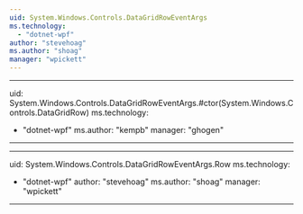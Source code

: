 ```yaml
---
uid: System.Windows.Controls.DataGridRowEventArgs
ms.technology: 
  - "dotnet-wpf"
author: "stevehoag"
ms.author: "shoag"
manager: "wpickett"
---
```


---
uid: System.Windows.Controls.DataGridRowEventArgs.#ctor(System.Windows.Controls.DataGridRow)
ms.technology: 
  - "dotnet-wpf"
ms.author: "kempb"
manager: "ghogen"
---

---
uid: System.Windows.Controls.DataGridRowEventArgs.Row
ms.technology: 
  - "dotnet-wpf"
author: "stevehoag"
ms.author: "shoag"
manager: "wpickett"
---
